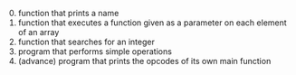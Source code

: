 0. function that prints a name
1. function that executes a function given as a parameter on each element of an array
2. function that searches for an integer
3. program that performs simple operations
4. (advance) program that prints the opcodes of its own main function
